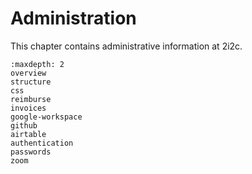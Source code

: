 # Administration

This chapter contains administrative information at 2i2c.

```{toctree}
:maxdepth: 2
overview
structure
css
reimburse
invoices
google-workspace
github
airtable
authentication
passwords
zoom
```
